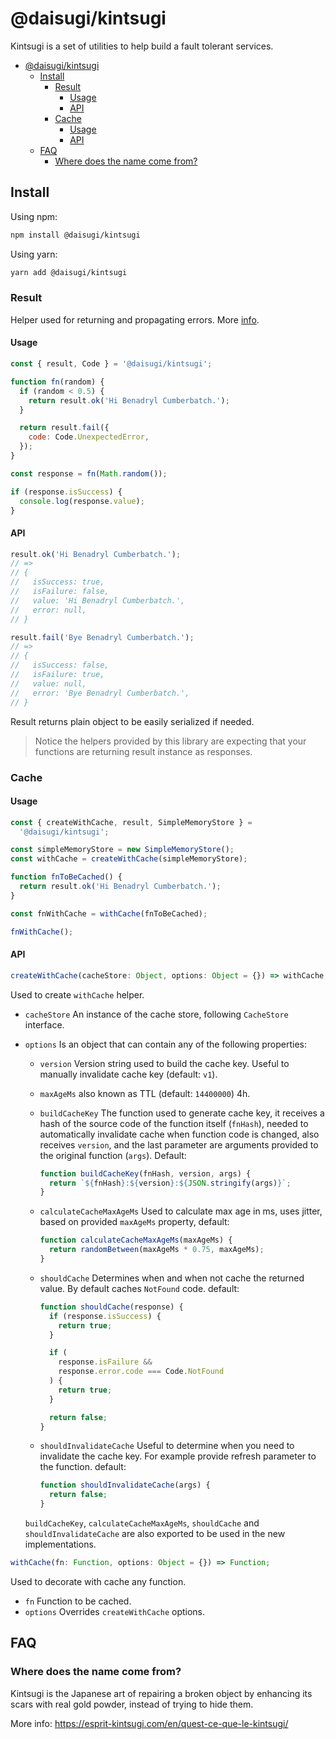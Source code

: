 # @daisugi/kintsugi

Kintsugi is a set of utilities to help build a fault tolerant services.

- [@daisugi/kintsugi](#-daisugi-kintsugi)
  - [Install](#install)
    - [Result](#result)
      - [Usage](#usage)
      - [API](#api)
    - [Cache](#cache)
      - [Usage](#usage-1)
      - [API](#api-1)
  - [FAQ](#faq)
    - [Where does the name come from?](#where-does-the-name-come-from)

## Install

Using npm:

```sh
npm install @daisugi/kintsugi
```

Using yarn:

```sh
yarn add @daisugi/kintsugi
```

### Result

Helper used for returning and propagating errors. More [info](https://khalilstemmler.com/articles/enterprise-typescript-nodejs/handling-errors-result-class/).

#### Usage

```javascript
const { result, Code } = '@daisugi/kintsugi';

function fn(random) {
  if (random < 0.5) {
    return result.ok('Hi Benadryl Cumberbatch.');
  }

  return result.fail({
    code: Code.UnexpectedError,
  });
}

const response = fn(Math.random());

if (response.isSuccess) {
  console.log(response.value);
}
```

#### API

```javascript
result.ok('Hi Benadryl Cumberbatch.');
// =>
// {
//   isSuccess: true,
//   isFailure: false,
//   value: 'Hi Benadryl Cumberbatch.',
//   error: null,
// }
```

```javascript
result.fail('Bye Benadryl Cumberbatch.');
// =>
// {
//   isSuccess: false,
//   isFailure: true,
//   value: null,
//   error: 'Bye Benadryl Cumberbatch.',
// }
```

Result returns plain object to be easily serialized if needed.

> Notice the helpers provided by this library are expecting that your functions are returning result instance as responses.

### Cache

#### Usage

```javascript
const { createWithCache, result, SimpleMemoryStore } =
  '@daisugi/kintsugi';

const simpleMemoryStore = new SimpleMemoryStore();
const withCache = createWithCache(simpleMemoryStore);

function fnToBeCached() {
  return result.ok('Hi Benadryl Cumberbatch.');
}

const fnWithCache = withCache(fnToBeCached);

fnWithCache();
```

#### API

```javascript
createWithCache(cacheStore: Object, options: Object = {}) => withCache;
```

Used to create `withCache` helper.

- `cacheStore` An instance of the cache store, following `CacheStore` interface.
- `options` Is an object that can contain any of the following properties:

  - `version` Version string used to build the cache key. Useful to manually invalidate cache key (default: `v1`).
  - `maxAgeMs` also known as TTL (default: `14400000`) 4h.
  - `buildCacheKey` The function used to generate cache key, it receives a hash of the source code of the function itself (`fnHash`), needed to automatically invalidate cache when function code is changed, also receives `version`, and the last parameter are arguments provided to the original function (`args`). Default:

    ```javascript
    function buildCacheKey(fnHash, version, args) {
      return `${fnHash}:${version}:${JSON.stringify(args)}`;
    }
    ```

  - `calculateCacheMaxAgeMs` Used to calculate max age in ms, uses jitter, based on provided `maxAgeMs` property, default:

    ```javascript
    function calculateCacheMaxAgeMs(maxAgeMs) {
      return randomBetween(maxAgeMs * 0.75, maxAgeMs);
    }
    ```

  - `shouldCache` Determines when and when not cache the returned value. By default caches `NotFound` code. default:

    ```javascript
    function shouldCache(response) {
      if (response.isSuccess) {
        return true;
      }

      if (
        response.isFailure &&
        response.error.code === Code.NotFound
      ) {
        return true;
      }

      return false;
    }
    ```

  - `shouldInvalidateCache` Useful to determine when you need to invalidate the cache key. For example provide refresh parameter to the function. default:

    ```javascript
    function shouldInvalidateCache(args) {
      return false;
    }
    ```

  `buildCacheKey`, `calculateCacheMaxAgeMs`, `shouldCache` and `shouldInvalidateCache` are also exported to be used in the new implementations.

```javascript
withCache(fn: Function, options: Object = {}) => Function;
```

Used to decorate with cache any function.

- `fn` Function to be cached.
- `options` Overrides `createWithCache` options.

## FAQ

### Where does the name come from?

Kintsugi is the Japanese art of repairing a broken object by enhancing its scars with real gold powder, instead of trying to hide them.

More info: https://esprit-kintsugi.com/en/quest-ce-que-le-kintsugi/

